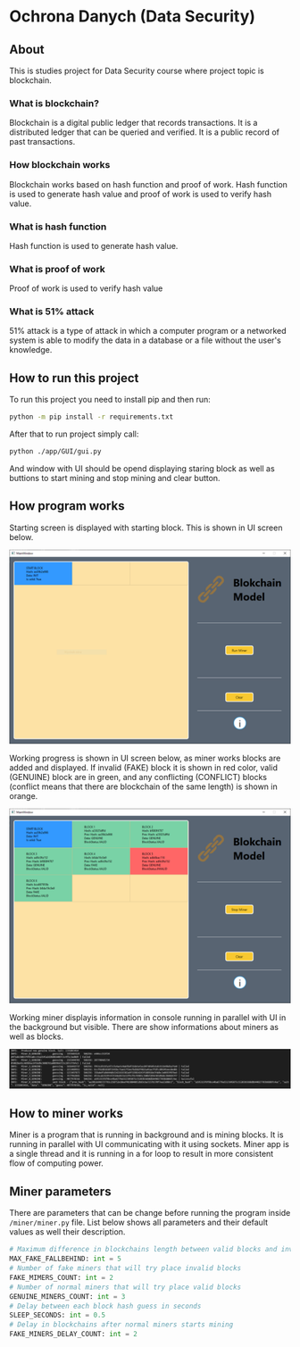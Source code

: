 # Ochrona Danych (Data Security)

## About

This is studies project for Data Security course where project topic is blockchain.

### What is blockchain?

Blockchain is a digital public ledger that records transactions. It is a distributed ledger that can be queried and verified. It is a public record of past transactions.

### How blockchain works

Blockchain works based on hash function and proof of work. Hash function is used to generate hash value and proof of work is used to verify hash value.

### What is hash function

Hash function is used to generate hash value.

### What is proof of work

Proof of work is used to verify hash value

### What is 51% attack

51% attack is a type of attack in which a computer program or a networked system is able to modify the data in a database or a file without the user's knowledge.

## How to run this project

To run this project you need to install pip and then run:

```bash
python -m pip install -r requirements.txt
```

After that to run project simply call:

```bash
python ./app/GUI/gui.py
```

And window with UI should be opend displaying staring block as well as buttions to start mining and stop mining and clear button.

## How program works

Starting screen is displayed with starting block.
This is shown in UI screen below.

![image](.github/images/start.png)

Working progress is shown in UI screen below, as miner works blocks are added and displayed. If invalid (FAKE) block it is shown in red color, valid (GENUINE) block are in green, and any conflicting (CONFLICT) blocks (conflict means that there are blockchain of the same length) is shown in orange.

![image](.github/images/working.png)

Working miner displayis information in console running in parallel with UI in the background but visible. There are show informations about miners as well as blocks.

![image](.github/images/miner.png)

## How to miner works

Miner is a program that is running in background and is mining blocks. It is running in parallel with UI communicating with it using sockets. Miner app is a single thread and it is running in a for loop to result in more consistent flow of computing power.

## Miner parameters

There are parameters that can be change before running the program inside `/miner/miner.py` file. List below shows all parameters and their default values as well their description.

```python
# Maximum difference in blockchains length between valid blocks and invalid blocks
MAX_FAKE_FALLBEHIND: int = 5
# Number of fake miners that will try place invalid blocks
FAKE_MIMERS_COUNT: int = 2
# Number of normal miners that will try place valid blocks
GENUINE_MINERS_COUNT: int = 3
# Delay between each block hash guess in seconds
SLEEP_SECONDS: int = 0.5
# Delay in blockchains after normal miners starts mining
FAKE_MINERS_DELAY_COUNT: int = 2
```

